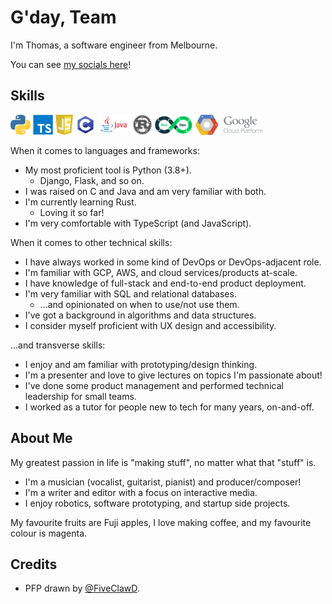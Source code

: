 # G'day, Team

I'm Thomas, a software engineer from Melbourne.

You can see [my socials here](https://linktr.ee/paced)!

## Skills

<p float="left">
  <img src="icons/python.png" height="32px" />
  <img src="icons/typescript.png" height="32px" />
  <img src="icons/javascript.png" height="32px" />
  <img src="icons/clang.png" height="32px" />
  <img src="icons/java.png" height="32px" />
  <img src="icons/rust.png" height="32px" />
  <img src="icons/devops.png" height="32px" />
  <img src="icons/gcp.png" height="32px" />
</p>

When it comes to languages and frameworks:

- My most proficient tool is Python (3.8+).
  - Django, Flask, and so on.
- I was raised on C and Java and am very familiar with both.
- I'm currently learning Rust.
  - Loving it so far!
- I'm very comfortable with TypeScript (and JavaScript).

When it comes to other technical skills:

- I have always worked in some kind of DevOps or DevOps-adjacent role.
- I'm familiar with GCP, AWS, and cloud services/products at-scale.
- I have knowledge of full-stack and end-to-end product deployment.
- I'm very familiar with SQL and relational databases.
  - ...and opinionated on when to use/not use them.
- I've got a background in algorithms and data structures.
- I consider myself proficient with UX design and accessibility.

...and transverse skills:

- I enjoy and am familiar with prototyping/design thinking.
- I'm a presenter and love to give lectures on topics I'm passionate about!
- I've done some product management and performed technical leadership for small teams.
- I worked as a tutor for people new to tech for many years, on-and-off.

## About Me

My greatest passion in life is "making stuff", no matter what that "stuff" is.

- I'm a musician (vocalist, guitarist, pianist) and producer/composer!
- I'm a writer and editor with a focus on interactive media.
- I enjoy robotics, software prototyping, and startup side projects.

My favourite fruits are Fuji apples, I love making coffee, and my favourite colour is magenta.

## Credits

- PFP drawn by [@FiveClawD](https://twitter.com/FiveClawD).
